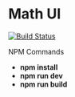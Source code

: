 Math UI
=======
[![Build Status](https://travis-ci.com/ufocoder/matrix-ui.svg?branch=master)](https://travis-ci.com/ufocoder/matrix-ui)

NPM Commands

* **npm install**
* **npm run dev**
* **npm run build**

